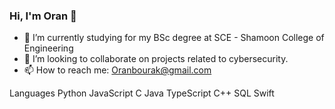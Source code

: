 ### Hi, I'm Oran 👋

<!--
**OranBourak/OranBourak** is a ✨ _special_ ✨ repository because its `README.md` (this file) appears on your GitHub profile.

Here are some ideas to get you started:
-->

- 🌱 I’m currently  studying for my BSc degree at SCE - Shamoon College of Engineering
- 👯 I’m looking to collaborate on projects related to cybersecurity.
- 📫 How to reach me: Oranbourak@gmail.com

Languages
Python JavaScript C Java TypeScript C++ SQL Swift
